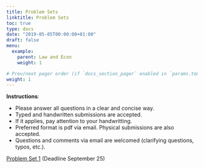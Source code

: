 ```yaml
---
title: Problem Sets
linktitle: Problem Sets
toc: true
type: docs
date: "2019-05-05T00:00:00+01:00"
draft: false
menu:
  example:
    parent: Law and Econ
    weight: 1

# Prev/next pager order (if `docs_section_pager` enabled in `params.toml`)
weight: 1
---
```


**Instructions**: 

- Please answer all questions in a clear and concise way.
- Typed and handwritten submissions are accepted.
- If it applies, pay attention to your handwritting.
- Preferred format is pdf via email. Physical submissions are also accepted.
- Questions and comments via email are welcomed (clarifying questions, typos, etc.).

[Problem Set 1](/files/LawEcon/PS1.pdf) (Deadline September 25)

<!-- [Problem Set 2](/files/LawEcon/PS2_v2.pdf) NEW VERSION! (Deadline December 10)
 -->